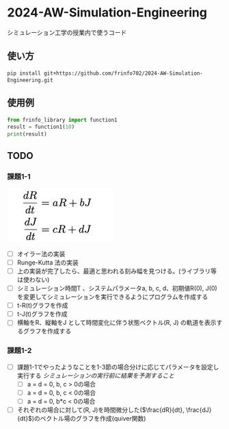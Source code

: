 # 2024-AW-Simulation-Engineering
シミュレーション工学の授業内で使うコード

## 使い方
```
pip install git+https://github.com/frinfo702/2024-AW-Simulation-Engineering.git
```

## 使用例
```python
from frinfo_library import function1
result = function1(10)
print(result)
```

## TODO
### 課題1-1
![alt text](image.png)
- [ ] オイラー法の実装 
- [ ] Runge-Kutta 法の実装
- [ ] 上の実装が完了したら、最適と思われる刻み幅を見つける。(ライブラリ等は使わない)
- [ ] シミュレーション時間T 、システムパラメータa, b, c, d、初期値R(0), J(0) を変更してシミュレーションを実行できるようにプログラムを作成する
- [ ] t-R(t)グラフを作成
- [ ] t-J(t)グラフを作成
- [ ] 横軸をR、縦軸をJ として時間変化に伴う状態ベクトル(R, J) の軌道を表示するグラフを作成する 

### 課題1-2
- [ ] 課題1-1でやったようなことを1-3節の場合分けに応じてパラメータを設定し実行する
*シミュレーションの実行前に結果を予測すること*
    - [ ] a = d = 0, b, c > 0の場合
    - [ ] a = d = 0, b, c < 0の場合
    - [ ] a = d = 0, b*c < 0の場合
- [ ] それぞれの場合に対して(R, J)を時間微分した($\frac{dR}{dt}, \frac{dJ}{dt}$)のベクトル場のグラフを作成(quiver関数)